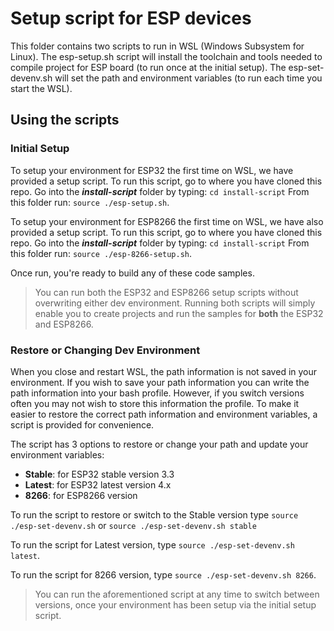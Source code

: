 # Setup script for ESP devices

This folder contains two scripts to run in WSL (Windows Subsystem for Linux).
The esp-setup.sh script will install the toolchain and tools needed to compile project for ESP board (to run once at the initial setup).
The esp-set-devenv.sh will set the path and environment variables (to run each time you start the WSL).

## Using the scripts

### Initial Setup

To setup your environment for ESP32 the first time on WSL, we have provided a setup script. To run this script, go to where you have cloned this repo. Go into the ***install-script*** folder by typing: `cd install-script`
From this folder run: `source ./esp-setup.sh`.

To setup your environment for ESP8266 the first time on WSL, we have also provided a setup script. To run this script, go to where you have cloned this repo. Go into the ***install-script*** folder by typing: `cd install-script`
From this folder run: `source ./esp-8266-setup.sh`.

Once run, you're ready to build any of these code samples.

>You can run both the ESP32 and ESP8266 setup scripts without overwriting either dev environment. Running both scripts will simply enable you to create projects and run the samples for **both** the ESP32 and ESP8266.

### Restore or Changing Dev Environment

When you close and restart WSL, the path information is not saved in your environment.  If you wish to save your path information you can write the path information into your bash profile. However, if you switch versions often you may not wish to store this information the profile. 
To make it easier to restore the correct path information and environment variables, a script is provided for convenience. 

The script has 3 options to restore or change your path and update your environment variables: 

* **Stable**: for ESP32 stable version 3.3
* **Latest**: for ESP32 latest version 4.x
* **8266**: for ESP8266 version

To run the script to restore or switch to the Stable version type `source ./esp-set-devenv.sh` or `source ./esp-set-devenv.sh stable`

To run the script for Latest version, type `source ./esp-set-devenv.sh latest`.

To run the script for 8266 version, type `source ./esp-set-devenv.sh 8266`.

> You can run the aforementioned script at any time to switch between versions, once your environment has been setup via the initial setup script.

